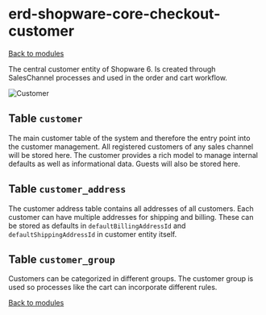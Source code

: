 # erd-shopware-core-checkout-customer

[Back to modules](../10-modules.md)

The central customer entity of Shopware 6. Is created through SalesChannel processes and used in the order and cart workflow.

![Customer](https://github.com/elkmod/shopware-dx/tree/0c4bd450b25734a607955d03e7f7a908abf1a386/Resources/current/60-references-internals/10-core/10-erd/dist/erd-shopware-core-checkout-customer.png)

## Table `customer`

The main customer table of the system and therefore the entry point into the customer management. All registered customers of any sales channel will be stored here. The customer provides a rich model to manage internal defaults as well as informational data. Guests will also be stored here.

## Table `customer_address`

The customer address table contains all addresses of all customers. Each customer can have multiple addresses for shipping and billing. These can be stored as defaults in `defaultBillingAddressId` and `defaultShippingAddressId` in customer entity itself.

## Table `customer_group`

Customers can be categorized in different groups. The customer group is used so processes like the cart can incorporate different rules.

[Back to modules](../10-modules.md)

